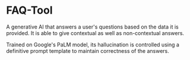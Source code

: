 # FAQ-Tool
A generative AI that answers a user's questions based on the data it is provided. It is able to give contextual as well as non-contextual answers.

Trained on Google's PaLM model, its hallucination is controlled using a definitive prompt template to maintain correctness of the answers.
